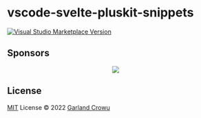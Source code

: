 # vscode-svelte-pluskit-snippets

<a href="https://marketplace.visualstudio.com/items?itemName=garlandcrow.vscode-svelte-pluskit-snippets" target="__blank"><img src="https://img.shields.io/visual-studio-marketplace/v/garlandcrow.vscode-svelte-pluskit-snippets.svg?color=eee&amp;label=VS%20Code%20Marketplace&logo=visual-studio-code" alt="Visual Studio Marketplace Version" /></a>

## Sponsors

<p align="center">
  <a href="https://cdn.jsdelivr.net/gh/garlandcrow/static/sponsors.svg">
    <img src='https://cdn.jsdelivr.net/gh/garlandcrow/static/sponsors.png'/>
  </a>
</p>

## License

[MIT](./LICENSE) License © 2022 [Garland Crowu](https://github.com/garlandcrow)
